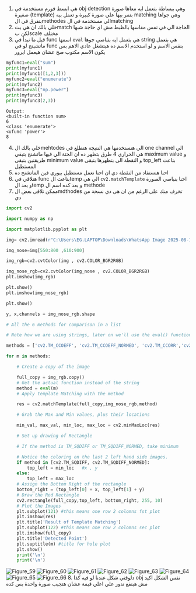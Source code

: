 1. هي ابسط  فورم مستخدمة في obj detection  وهي ببساطة بتعمل ايه معاها صورة صغيرة (template) بتمر بيها علي صورة كبيرة و تعمل بيه matching  وهي جواها بتفرق في الmethodes  الي مستخدمة في الmatching 
2. خلي بالك ان هي بتmatch  الحاجة الي في نفس مقاسها بالظبط مش اي حاجة شبها لكن بscale مختلف 
3. قبل ما نبدأ في func اسمها `eval` هي بتعمل ايه بتباصي جوها string  هي بتعمل ماتشينج لو في func بنفس الاسم و لو استخدم الاسم ده هيتشغل عادي الاهم بس يكون الاسم مكتوب صح عشان هيعمل ايرور
```python
myfunc1=eval("sum")
print(myfunc1)
print(myfunc1([1,2,3]))
myfunc2=eval("enumerate")
print(myfunc2)
myfunc3=eval("np.power")
print(myfunc3)
print(myfunc3(2,3))
```
	Output:
	<built-in function sum>
	6
	<class 'enumerate'>
	<ufunc 'power'>
	8
4. خلي بالك الmehtodes  الي هنستخدمها هي النتيجة هتطلع في one channel  الي هي الحراري 4 طرق بتظهر ده ان الحتة الي فيها ماتشنج بتبقي  maximum value و طريقتين بتبقي minimum value و النقطة الي بتظهرها بتبقي top_left  بتاعت المستطيل 
5. احنا هنستفاد من النقطة دي ان احنا نعمل مستطيل بيوري فين الماتشنج ده 
6. هتلاقي في func بتاعت الtemp  الي هي `cv2.matchTemplate` احنا بنباصي الصورة و بعد الtemp  و بعد كده اسم ال methode
7. ممكن تلاقي بعض الmdthodes  تخرف منك علي الرغم من ان هي دي نسخة من دي
```python
import cv2

import numpy as np

import matplotlib.pyplot as plt

img= cv2.imread(r"C:\Users\EG.LAPTOP\Downloads\WhatsApp Image 2025-08-13 at 20.14.36_568770bd.jpg")

img_nose=img[550:800 ,610:900]

img_rgb=cv2.cvtColor(img , cv2.COLOR_BGR2RGB)

img_nose_rgb=cv2.cvtColor(img_nose , cv2.COLOR_BGR2RGB)
plt.imshow(img_rgb)

plt.show()
plt.imshow(img_nose_rgb)

plt.show()

y, x,channels = img_nose_rgb.shape

# All the 6 methods for comparison in a list

# Note how we are using strings, later on we'll use the eval() function to convert to function

methods = ['cv2.TM_CCOEFF', 'cv2.TM_CCOEFF_NORMED', 'cv2.TM_CCORR','cv2.TM_CCORR_NORMED', 'cv2.TM_SQDIFF', 'cv2.TM_SQDIFF_NORMED']

for m in methods:

    # Create a copy of the image

    full_copy = img_rgb.copy()
    # Get the actual function instead of the string
    method = eval(m)
    # Apply template Matching with the method

    res = cv2.matchTemplate(full_copy,img_nose_rgb,method)

    # Grab the Max and Min values, plus their locations

    min_val, max_val, min_loc, max_loc = cv2.minMaxLoc(res)

    # Set up drawing of Rectangle

    # If the method is TM_SQDIFF or TM_SQDIFF_NORMED, take minimum

    # Notice the coloring on the last 2 left hand side images.
    if method in [cv2.TM_SQDIFF, cv2.TM_SQDIFF_NORMED]:
        top_left = min_loc   #x , y
    else:
        top_left = max_loc
    # Assign the Bottom Right of the rectangle
    bottom_right = (top_left[0] + x, top_left[1] + y)
    # Draw the Red Rectangle
    cv2.rectangle(full_copy,top_left, bottom_right, 255, 10)
    # Plot the Images
    plt.subplot(121) #this means one row 2 colomns fst plot
    plt.imshow(res)
    plt.title('Result of Template Matching')
    plt.subplot(122) #this means one row 2 colomns sec plot
    plt.imshow(full_copy)
    plt.title('Detected Point')
    plt.suptitle(m) #title for hole plot
    plt.show()
    print('\n')
    print('\n')
```
![Figure_59](open%20cv/5-Object%20Detection%20with%20OpenCV%20and%20Python/images%20&%20videos/Figure_59.png)
![Figure_60](open%20cv/5-Object%20Detection%20with%20OpenCV%20and%20Python/images%20&%20videos/Figure_60.png)
![Figure_61](open%20cv/5-Object%20Detection%20with%20OpenCV%20and%20Python/images%20&%20videos/Figure_61.png)
![Figure_62](open%20cv/5-Object%20Detection%20with%20OpenCV%20and%20Python/images%20&%20videos/Figure_62.png)
![Figure_63](open%20cv/5-Object%20Detection%20with%20OpenCV%20and%20Python/images%20&%20videos/Figure_63.png)
![Figure_64](open%20cv/5-Object%20Detection%20with%20OpenCV%20and%20Python/images%20&%20videos/Figure_64.png)
![Figure_65](open%20cv/5-Object%20Detection%20with%20OpenCV%20and%20Python/images%20&%20videos/Figure_65.png)
![Figure_66](open%20cv/5-Object%20Detection%20with%20OpenCV%20and%20Python/images%20&%20videos/Figure_66.png)
8.  دلوقتي شكل عندنا لو فيه كذا obj  نفس الشكل اكيد مش هينفع ندور علي اعلي قيمة عشان هتجيب صورة واحدة بس كده